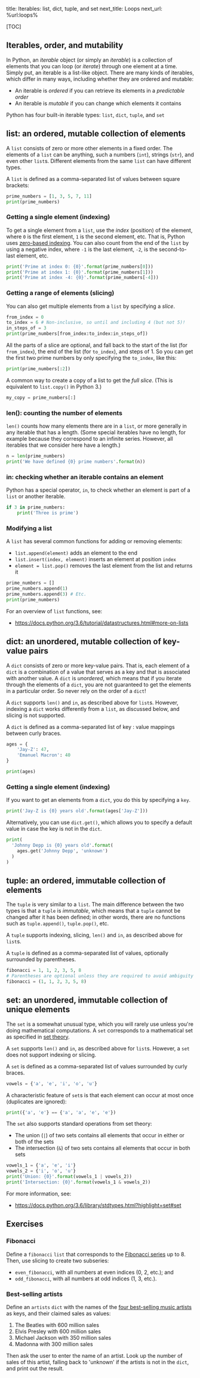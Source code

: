 title: Iterables: list, dict, tuple, and set
next_title: Loops
next_url: %url:loops%


[TOC]


## Iterables, order, and mutability

In Python, an *iterable* object (or simply an *iterable*) is a collection of elements that you can loop (or *iterate*) through one element at a time. Simply put, an iterable is a list-like object. There are many kinds of iterables, which differ in many ways, including whether they are ordered and mutable:

- An iterable is *ordered* if you can retrieve its elements in a *predictable order*
- An iterable is *mutable* if you can change which elements it contains

Python has four built-in iterable types: `list`, `dict`, `tuple`, and `set`


## list: an ordered, mutable collection of elements

A `list` consists of zero or more other elements in a fixed order. The elements of a `list` can be anything, such a numbers (`int`), strings (`str`), and even other `list`s. Different elements from the same `list` can have different types.

A `list` is defined as a comma-separated list of values between square brackets:


```python
prime_numbers = [1, 3, 5, 7, 11]
print(prime_numbers)
```


### Getting a single element (indexing)

To get a single element from a `list`, use the *index* (position) of the element, where `0` is the first element, `1` is the second element, etc. That is, Python uses [zero-based indexing](https://en.wikipedia.org/wiki/Zero-based_numbering). You can also count from the end of the `list` by using a negative index, where `-1` is the last element, `-2`, is the second-to-last element, etc.


```python
print('Prime at index 0: {0}'.format(prime_numbers[0]))
print('Prime at index 1: {0}'.format(prime_numbers[1]))
print('Prime at index -4: {0}'.format(prime_numbers[-4]))
```


### Getting a range of elements (slicing)

You can also get multiple elements from a `list` by specifying a *slice*.


```python
from_index = 0
to_index = 6 # Non-inclusive, so until and including 4 (but not 5)!
in_steps_of = 3
print(prime_numbers[from_index:to_index:in_steps_of])
```

All the parts of a slice are optional, and fall back to the start of the list (for `from_index`), the end of the list (for `to_index`), and steps of 1. So you can get the first two prime numbers by only specifying the `to_index`, like this:


```python
print(prime_numbers[:2])
```

A common way to create a copy of a list to get the *full slice*. (This is equivalent to `list.copy()` in Python 3.)

```python
my_copy = prime_numbers[:]
```


### len(): counting the number of elements

`len()` counts how many elements there are in a `list`, or more generally in any iterable that has a length. (Some special iterables have no length, for example because they correspond to an infinite series. However, all iterables that we consider here have a length.)


```python
n = len(prime_numbers)
print('We have defined {0} prime numbers'.format(n))
```


### in: checking whether an iterable contains an element

Python has a special operator, `in`, to check whether an element is part of a `list` or another iterable.


```python
if 3 in prime_numbers:
    print('Three is prime')
```


### Modifying a list

A `list` has several common functions for adding or removing elements:

- `list.append(element)` adds an element to the end
- `list.insert(index, element)` inserts an element at position `index`
- `element = list.pop()` removes the last element from the list and returns it


```python
prime_numbers = []
prime_numbers.append(1)
prime_numbers.append(3) # Etc.
print(prime_numbers)
```


For an overview of `list` functions, see:

- <https://docs.python.org/3.6/tutorial/datastructures.html#more-on-lists>



## dict: an unordered, mutable collection of key-value pairs

A `dict` consists of zero or more key-value pairs. That is, each element of a `dict` is a combination of a value that serves as a key and that is associated with another value. A `dict` is *unordered*, which means that if you iterate through the elements of a `dict`, you are not guaranteed to get the elements in a particular order. So never rely on the order of a `dict`!

A `dict` supports `len()` and `in`, as described above for `list`s. However, indexing a `dict` works differently from a `list`, as discussed below, and slicing is not supported.

A `dict` is defined as a comma-separated list of key : value mappings between curly braces.


```python
ages = {
    'Jay-Z': 47,
    'Emanuel Macron': 40
}

print(ages)
```


### Getting a single element (indexing)

If you want to get an elements from a `dict`, you do this by specifying a `key`.


```python
print('Jay-Z is {0} years old'.format(ages['Jay-Z']))
```


Alternatively, you can use `dict.get()`, which allows you to specify a default value in case the key is not in the `dict`.


```python
print(
  'Johnny Depp is {0} years old'.format(
    ages.get('Johnny Depp', 'unknown')
  )
)
```


## tuple: an ordered, immutable collection of elements

The `tuple` is very similar to a `list`. The main difference between the two types is that a `tuple` is *immutable*, which means that a `tuple` cannot be changed after it has been defined; in other words, there are no functions such as `tuple.append()`, `tuple.pop()`, etc.

A `tuple` supports indexing, slicing, `len()` and `in`, as described above for `list`s.

A `tuple` is defined as a comma-separated list of values, optionally surrounded by parentheses.


```python
fibonacci = 1, 1, 2, 3, 5, 8
# Parentheses are optional unless they are required to avoid ambiguity
fibonacci = (1, 1, 2, 3, 5, 8)
```


## set: an unordered, immutable collection of unique elements

The `set` is a somewhat unusual type, which you will rarely use unless you're doing mathematical computations. A `set` corresponds to a mathematical set as specified in [set theory](https://en.wikipedia.org/wiki/Set_theory).

A `set` supports `len()` and `in`, as described above for `list`s. However, a `set` does not support indexing or slicing.

A `set` is defined as a comma-separated list of values surrounded by curly braces.

```python
vowels = {'a', 'e', 'i', 'o', 'u'}
```

A characteristic feature of `set`s is that each element can occur at most once (duplicates are ignored):

```python
print({'a', 'e'} == {'a', 'a', 'e', 'e'})
```

The `set` also supports standard operations from set theory:

- The union (`|`) of two sets contains all elements that occur in either or both of the sets
- The intersection (`&`) of two sets contains all elements that occur in both sets

```python
vowels_1 = {'a', 'e', 'i'}
vowels_2 = {'i', 'o', 'u'}
print('Union: {0}'.format(vowels_1 | vowels_2))
print('Intersection: {0}'.format(vowels_1 & vowels_2))
```

For more information, see:

- <https://docs.python.org/3.6/library/stdtypes.html?highlight=set#set>


## Exercises

<div class='info-box' markdown=1>

### Fibonacci

Define a `fibonacci` `list` that corresponds to the [Fibonacci series](https://en.wikipedia.org/wiki/Fibonacci_number) up to 8. Then, use slicing to create two subseries:

- `even_fibonacci`, with all numbers at even indices (0, 2, etc.); and
- `odd_fibonacci`, with all numbers at odd indices (1, 3, etc.).

</div>

<div class='info-box' markdown=1>

### Best-selling artists

Define an `artists` `dict` with the names of the [four best-selling music artists](https://en.wikipedia.org/wiki/List_of_best-selling_music_artists) as keys, and their claimed sales as values:

1. The Beatles with 600 million sales
2. Elvis Presley with 600 million sales
3. Michael Jackson with 350 million sales
4. Madonna with 300 million sales

Then ask the user to enter the name of an artist. Look up the number of sales of this artist, falling back to 'unknown' if the artists is not in the `dict`, and print out the result.

</div>
